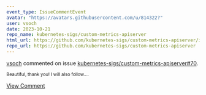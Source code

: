 ```yaml
---
event_type: IssueCommentEvent
avatar: "https://avatars.githubusercontent.com/u/814322?"
user: vsoch
date: 2023-10-21
repo_name: kubernetes-sigs/custom-metrics-apiserver
html_url: https://github.com/kubernetes-sigs/custom-metrics-apiserver/issues/70
repo_url: https://github.com/kubernetes-sigs/custom-metrics-apiserver
---
```


<a href='https://github.com/vsoch' target='_blank'>vsoch</a> commented on issue <a href='https://github.com/kubernetes-sigs/custom-metrics-apiserver/issues/70' target='_blank'>kubernetes-sigs/custom-metrics-apiserver#70</a>.

<small>Beautiful, thank you! I will also follow....</small>

<a href='https://github.com/kubernetes-sigs/custom-metrics-apiserver/issues/70' target='_blank'>View Comment</a>